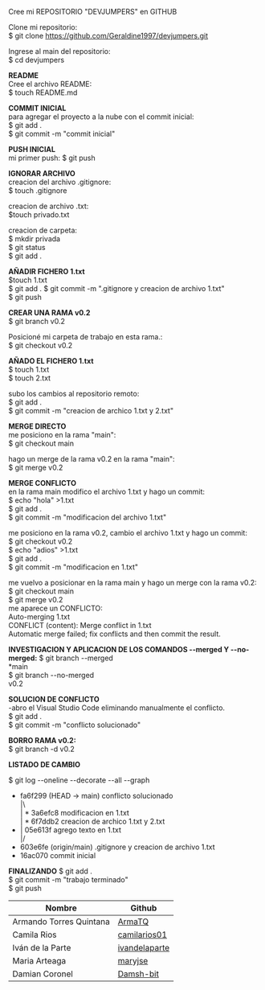 Cree mi REPOSITORIO "DEVJUMPERS" en GITHUB
  
Clone mi repositorio:     
$ git clone https://github.com/Geraldine1997/devjumpers.git

Ingrese al main del repositorio:    
$ cd devjumpers  

**README**   
Cree el archivo README:  
$ touch README.md     

**COMMIT INICIAL**      
para agregar el proyecto a la nube con el commit inicial:      
$ git add .     
$ git commit -m "commit inicial"   

**PUSH INICIAL**    
mi primer push:
$ git push   

**IGNORAR ARCHIVO**  
creacion del archivo .gitignore:    
$ touch .gitignore

creacion de archivo .txt:   
$touch privado.txt

creacion de carpeta:   
$ mkdir privada   
$ git status  
$ git add .   

**AÑADIR FICHERO 1.txt**   
$touch 1.txt  
$ git add .
$ git commit -m ".gitignore y creacion de archivo 1.txt"      
$ git push      

**CREAR UNA RAMA v0.2**   
$ git branch v0.2

Posicioné mi carpeta de trabajo en esta rama.:   
$ git checkout v0.2

**AÑADO EL FICHERO 1.txt**     
$ touch 1.txt    
$ touch 2.txt   

subo los cambios al repositorio remoto:   
$ git add .    
$ git commit -m "creacion de archico 1.txt y 2.txt"        
 
**MERGE DIRECTO**    
me posiciono en la rama "main":   
$ git checkout main

hago un merge de la rama v0.2 en la rama "main":   
$ git merge v0.2

**MERGE CONFLICTO**   
en la rama main modifico el archivo 1.txt y hago un commit:    
$ echo "hola" >1.txt    
$ git add .    
$ git commit -m "modificacion del archivo 1.txt"

me posiciono en la rama v0.2, cambio el archivo 1.txt y hago un commit:    
$ git checkout v0.2   
$ echo "adios" >1.txt  
$ git add .    
$ git commit -m "modificacion en 1.txt"      

me vuelvo a posicionar en la rama main y hago un merge con la rama v0.2:        
$ git checkout main      
$ git merge v0.2    
me aparece un CONFLICTO:    
Auto-merging 1.txt   
CONFLICT (content): Merge conflict in 1.txt   
Automatic merge failed; fix conflicts and then commit the result.   

**INVESTIGACION Y APLICACION DE LOS COMANDOS  --merged Y --no-merged:** 
$ git branch --merged    
  *main     
$ git branch --no-merged    
  v0.2    

**SOLUCION DE CONFLICTO**   
-abro el Visual Studio Code eliminando manualmente el conflicto.       
$ git add .    
$ git commit -m "conflicto solucionado"      

**BORRO RAMA v0.2:**   
$ git branch -d v0.2   

**LISTADO DE CAMBIO**

$ git log --oneline --decorate --all --graph   
*   fa6f299 (HEAD -> main) conflicto solucionado    
|\    
| * 3a6efc8 modificacion en 1.txt     
| * 6f7ddb2 creacion de archico 1.txt y 2.txt    
* | 05e613f agrego texto en 1.txt    
|/   
* 603e6fe (origin/main) .gitignore y creacion de archivo 1.txt     
* 16ac070 commit inicial      
   
**FINALIZANDO**
$ git add .     
$ git commit -m "trabajo terminado"   
$ git push



<table>
<thead>
<tr>
<th>Nombre</th>
<th>Github</th>
</tr>
</thead>
<tbody>
<tr>
<td>Armando Torres Quintana</td>
<td><a href="https://github.com/ArmaTQ?tab=stars">ArmaTQ</a></td>
</tr>
<tr>
<td>Camila Rios</td>
<td><a href="https://github.com/camilarios01?tab=stars">camilarios01</a></td>
</tr>
<tr>
<td>Iván de la Parte</td>
<td><a href="https://github.com/ivandelaparte?tab=stars">ivandelaparte</a></td>
</tr>
<tr>
<td>Maria Arteaga</td>
<td><a href="https://github.com/maryjse?tab=stars">maryjse</a></td>
</tr>
<tr>
<td>Damian Coronel</td>
<td><a href="https://github.com/Damsh-bit?tab=stars">Damsh-bit</a></td>
</tr>
</tbody>
</table>




